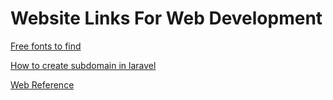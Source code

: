 # Website Links For Web Development

[Free fonts to find](https://fonts.bunny.net/)

[How to create subdomain in laravel](https://www.freecodecamp.org/news/laravel-subdomians/)

[Web Reference](https://webreference.com/)

